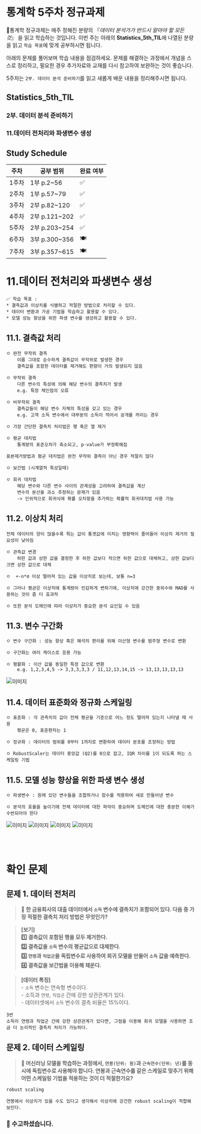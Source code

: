 # 통계학 5주차 정규과제

📌통계학 정규과제는 매주 정해진 분량의 『*데이터 분석가가 반드시 알아야 할 모든 것*』 을 읽고 학습하는 것입니다. 이번 주는 아래의 **Statistics_5th_TIL**에 나열된 분량을 읽고 `학습 목표`에 맞게 공부하시면 됩니다.

아래의 문제를 풀어보며 학습 내용을 점검하세요. 문제를 해결하는 과정에서 개념을 스스로 정리하고, 필요한 경우 추가자료와 교재를 다시 참고하여 보완하는 것이 좋습니다.

5주차는 `2부. 데이터 분석 준비하기`를 읽고 새롭게 배운 내용을 정리해주시면 됩니다.


## Statistics_5th_TIL

### 2부. 데이터 분석 준비하기
### 11.데이터 전처리와 파생변수 생성



## Study Schedule

|주차 | 공부 범위     | 완료 여부 |
|----|----------------|----------|
|1주차| 1부 p.2~56     | ✅      |
|2주차| 1부 p.57~79    | ✅      | 
|3주차| 2부 p.82~120   | ✅      | 
|4주차| 2부 p.121~202  | ✅      | 
|5주차| 2부 p.203~254  | ✅      | 
|6주차| 3부 p.300~356  | 🍽️      | 
|7주차| 3부 p.357~615  | 🍽️      | 

<!-- 여기까진 그대로 둬 주세요-->

# 11.데이터 전처리와 파생변수 생성

```
✅ 학습 목표 :
* 결측값과 이상치를 식별하고 적절한 방법으로 처리할 수 있다.
* 데이터 변환과 가공 기법을 학습하고 활용할 수 있다.
* 모델 성능 향상을 위한 파생 변수를 생성하고 활용할 수 있다.
```


## 11.1. 결측값 처리
<!-- 새롭게 배운 내용을 자유롭게 정리해주세요. -->
```
ㅇ 완전 무작위 결측
    이름 그대로 순수하게 결측값이 무작위로 발생한 경우
    결측값을 포함한 데이터를 제거해도 편향이 거의 발생되지 않음

ㅇ 무작위 결측
    다른 변수의 특성에 의해 해당 변수의 결측치가 발생
    e.g. 특정 체인점의 오류

ㅇ 비무작위 결측
    결측값들이 해당 변수 자체의 특성을 갖고 있는 경우
    e.g. 고객 소득 변수에서 대부분의 소득이 적어서 공개를 꺼리는 경우
```
```
ㅇ 가장 간단한 결측치 처리법은 행 혹은 열 제거

ㅇ 평균 대치법
    통계량의 표준오차가 축소되고, p-value가 부정확해짐

표본제거방법과 평균 대치법은 완전 무작위 결측이 아닌 경우 적절치 않다

ㅇ 보간법 (시계열적 특성일때)

ㅇ 회귀 대치법
    해당 변수와 다른 변수 사이의 관계성을 고려하여 결측값을 계산
    변수의 분산을 과소 추정하는 문제가 있음
    -> 인위적으로 회귀식에 확률 오차항을 추가하는 확률적 회귀대치법 사용 가능
```

## 11.2. 이상치 처리
<!-- 새롭게 배운 내용을 자유롭게 정리해주세요. -->
```
전체 데이터의 양이 많을수록 튀는 값이 통곗값에 미치는 영향력이 줄어들어 이상치 제거의 필요성이 낮아짐

ㅇ 관측값 변경
    하한 값과 상한 값을 결정한 후 하한 값보다 작으면 하한 값으로 대체하고, 상한 값보다 크면 상한 값으로 대체

ㅇ  +-n*σ 이상 떨어져 있는 값을 이상치로 보는데, 보통 n=3

ㅇ 그러나 평균은 이상치에 통계량이 민감하게 변하기에, 이상치에 강건한 중위수와 MAD를 사용하는 것이 좀 더 효과적

ㅇ 또한 분석 도메인에 따라 이상치가 중요한 분석 요인일 수 있음
```

## 11.3. 변수 구간화
<!-- 새롭게 배운 내용을 자유롭게 정리해주세요. -->
```
ㅇ 변수 구간화 : 성능 향상 혹은 해석의 편리를 위해 이산형 변수를 범주형 변수로 변환

ㅇ 구간화는 여러 케이스로 응용 가능

ㅇ 평활화 : 이산 값을 동일한 특정 값으로 변환
    e.g. 1,2,3,4,5 -> 3,3,3,3,3 / 11,12,13,14,15 -> 13,13,13,13,13
```
![이미지](./img/04222231.jpeg)

## 11.4. 데이터 표준화와 정규화 스케일링
<!-- 새롭게 배운 내용을 자유롭게 정리해주세요. -->
```
ㅇ 표준화 : 각 관측치의 값이 전체 평균을 기준으로 어느 정도 떨어져 있는지 나타낼 때 사용
    평균은 0, 표준편차는 1

ㅇ 정규화 : 데이터의 범위를 0부터 1까지로 변환하여 데이터 분포를 조정하는 방법

ㅇ RobustScaler는 데이터 중앙값 (Q2)를 0으로 잡고, IQR 차이를 1이 되도록 하는 스케일링 기법
```
## 11.5. 모델 성능 향상을 위한 파생 변수 생성
<!-- 새롭게 배운 내용을 자유롭게 정리해주세요. -->
```
ㅇ 파생변수 : 원래 있던 변수들을 조합하거나 함수를 적용하여 새로 만들어낸 변수

ㅇ 분석의 효율을 높이기에 전체 데이터에 대한 파악이 중요하며 도메인에 대한 충분한 이해가 수반되어야 한다
```
![이미지](./img/04222254.jpeg)
![이미지](./img/04222256.jpeg)
![이미지](./img/04222257.jpeg)
![이미지](./img/04222258.jpeg)



<br>
<br>

# 확인 문제

## 문제 1. 데이터 전처리

> **🧚 한 금융회사의 대출 데이터에서 `소득` 변수에 결측치가 포함되어 있다. 다음 중 가장 적절한 결측치 처리 방법은 무엇인가?**

> **[보기]   
1️⃣ 결측값이 포함된 행을 모두 제거한다.  
2️⃣ 결측값을 `소득` 변수의 평균값으로 대체한다.  
3️⃣ `연령`과 `직업군`을 독립변수로 사용하여 회귀 모델을 만들어 `소득` 값을 예측한다.  
4️⃣ 결측값을 보간법을 이용해 채운다.**

> **[데이터 특징]**     
    - `소득` 변수는 연속형 변수이다.  
    - 소득과 `연령`, `직업군` 간에 강한 상관관계가 있다.  
    - 데이터셋에서 `소득` 변수의 결측 비율은 15%이다.

```
3번
소득이 연령과 직업군 간에 강한 상관관계가 있다면, 그점을 이용해 회귀 모델을 사용하면 조금 더 논리적인 결측치 처리가 가능하다.
```

## 문제 2. 데이터 스케일링

> **🧚 머신러닝 모델을 학습하는 과정에서, `연봉(단위: 원)`과 `근속연수(단위: 년)`를 동시에 독립변수로 사용해야 합니다. 연봉과 근속연수를 같은 스케일로 맞추기 위해 어떤 스케일링 기법을 적용하는 것이 더 적절한가요?**

<!--표준화와 정규화의 차이점에 대해 고민해보세요.-->

```
robust scaling

연봉에서 이상치가 있을 수도 있다고 생각해서 이상치에 강건한 robust scaling이 적합해 보인다.
```

### 🎉 수고하셨습니다.